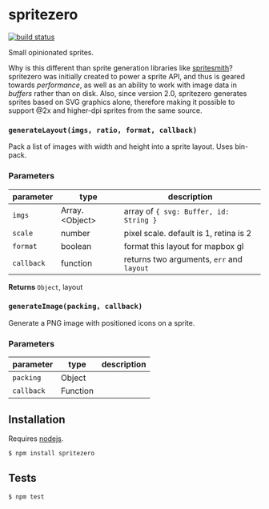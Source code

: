 # spritezero

[![build status](https://secure.travis-ci.org/mapbox/spritezero.svg)](http://travis-ci.org/mapbox/spritezero)

Small opinionated sprites.

Why is this different than sprite generation libraries like [spritesmith](https://github.com/Ensighten/spritesmith)?
spritezero was initially created to power a sprite API, and thus is geared towards
_performance_, as well as an ability to work with image data in _buffers_
rather than on disk. Also, since version 2.0, spritezero generates sprites
based on SVG graphics alone, therefore making it possible to support @2x
and higher-dpi sprites from the same source.

### `generateLayout(imgs, ratio, format, callback)`

Pack a list of images with width and height into a sprite layout.
Uses bin-pack.

### Parameters

| parameter  | type              | description                                                   |
| ---------- | ----------------- | ------------------------------------------------------------- |
| `imgs`     | Array\.\<Object\> | array of `{ svg: Buffer, id: String }` |
| `scale`    | number | pixel scale. default is 1, retina is 2 |
| `format`   | boolean           | format this layout for mapbox gl                              |
| `callback` | function          | returns two arguments, `err` and `layout` |



**Returns** `Object`, layout


### `generateImage(packing, callback)`

Generate a PNG image with positioned icons on a sprite.

### Parameters

| parameter  | type     | description |
| ---------- | -------- | ----------- |
| `packing`  | Object   |             |
| `callback` | Function |             |


## Installation

Requires [nodejs](http://nodejs.org/).

```sh
$ npm install spritezero
```

## Tests

```sh
$ npm test
```
